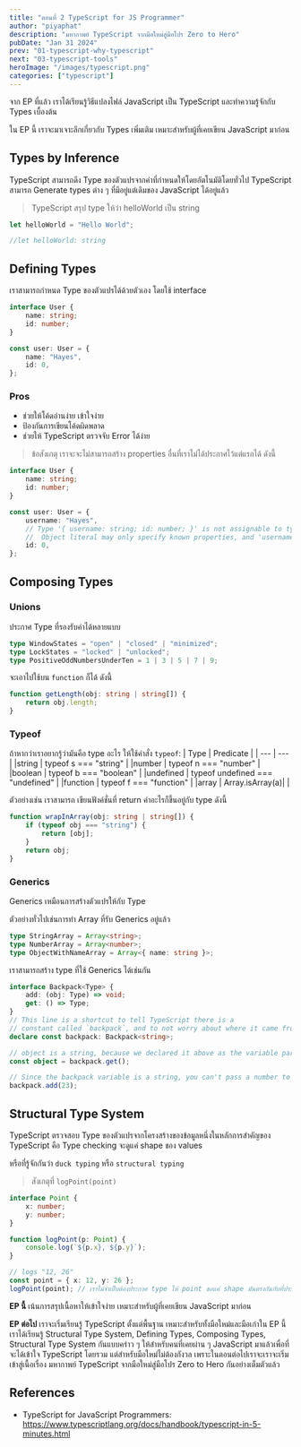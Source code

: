 ```yaml
---
title: "ตอนที่ 2 TypeScript for JS Programmer"
author: "piyaphat"
description: "มหากาพย์ TypeScript จากมือใหม่สู่มือโปร Zero to Hero"
pubDate: "Jan 31 2024"
prev: "01-typescript-why-typescript"
next: "03-typescript-tools"
heroImage: "/images/typescript.png"
categories: ["typescript"]
---
```


จาก EP ที่แล้ว เราได้เรียนรู้วิธีแปลงไฟล์ JavaScript เป็น TypeScript และทำความรู้จักกับ Types เบื้องต้น

ใน EP นี้ เราจะมาเจาะลึกเกี่ยวกับ Types เพิ่มเติม เหมาะสำหรับผู้ที่เคยเขียน JavaScript มาก่อน

## Types by Inference

TypeScript สามารถดึง Type ของตัวแปรจากค่าที่กำหนดให้โดยอัตโนมัติโดยทั่วไป TypeScript สามารถ Generate types ต่าง ๆ ที่มีอยู่แต่เดิมของ JavaScript ได้อยู่แล้ว

> TypeScript สรุป type ให้ว่า helloWorld เป็น string

```js
let helloWorld = "Hello World";

//let helloWorld: string
```

## Defining Types

เราสามารถกำหนด Type ของตัวแปรได้ด้วยตัวเอง โดยใช้ interface

```ts
interface User {
    name: string;
    id: number;
}

const user: User = {
    name: "Hayes",
    id: 0,
};
```

### Pros

-   ช่วยให้โค้ดอ่านง่าย เข้าใจง่าย
-   ป้องกันการเขียนโค้ดผิดพลาด
-   ช่วยให้ TypeScript ตรวจจับ Error ได้ง่าย

> ข้อสังเกตุ เราจะจะไม่สามารถสร้าง properties อื่นที่เราไม่ได้ประกาศไว้แต่แรกได้ ดังนี้

```ts
interface User {
    name: string;
    id: number;
}

const user: User = {
    username: "Hayes",
    // Type '{ username: string; id: number; }' is not assignable to type 'User'.
    //  Object literal may only specify known properties, and 'username' does not exist in type 'User'.
    id: 0,
};
```

## Composing Types

### Unions

ประกาศ Type ที่รองรับค่าได้หลายแบบ

```ts
type WindowStates = "open" | "closed" | "minimized";
type LockStates = "locked" | "unlocked";
type PositiveOddNumbersUnderTen = 1 | 3 | 5 | 7 | 9;
```

จะเอาไปใช้บน `function` ก็ได้ ดังนี้

```ts
function getLength(obj: string | string[]) {
    return obj.length;
}
```

### Typeof

ถ้าหากว่าเราอยากรู้ว่ามันคือ type อะไร ให้ใช้คำสั่ง `typeof`:
| Type | Predicate |
| --- | --- |
|string | typeof s === "string" |
|number | typeof n === "number" |
|boolean | typeof b === "boolean" |
|undefined | typeof undefined === "undefined" |
|function | typeof f === "function" |
|array | Array.isArray(a)| |

ตัวอย่างเช่น เราสามารถ เขียนฟังค์ชั่นที่ return ค่าอะไรก็ขึ้นอยู่กับ type ดังนี้

```ts
function wrapInArray(obj: string | string[]) {
    if (typeof obj === "string") {
        return [obj];
    }
    return obj;
}
```

### Generics

Generics เหมือนการสร้างตัวแปรให้กับ Type

ตัวอย่างทั่วไปเช่นการทำ Array ที่รับ Generics อยู่แล้ว

```ts
type StringArray = Array<string>;
type NumberArray = Array<number>;
type ObjectWithNameArray = Array<{ name: string }>;
```

เราสามารถสร้าง type ที่ใช้ Generics ได้เช่นกัน

```ts
interface Backpack<Type> {
    add: (obj: Type) => void;
    get: () => Type;
}
// This line is a shortcut to tell TypeScript there is a
// constant called `backpack`, and to not worry about where it came from.
declare const backpack: Backpack<string>;

// object is a string, because we declared it above as the variable part of Backpack.
const object = backpack.get();

// Since the backpack variable is a string, you can't pass a number to the add function.
backpack.add(23);
```

## Structural Type System

TypeScript ตรวจสอบ Type ของตัวแปรจากโครงสร้างของข้อมูลหนึ่งในหลักการสำคัญของ TypeScript คือ Type checking จะดูแค่ shape ของ values

หรือที่รู้จักกันว่า `duck typing` หรือ `structural typing`

> สังเกตุที่ `logPoint(point)`

```ts
interface Point {
    x: number;
    y: number;
}

function logPoint(p: Point) {
    console.log(`${p.x}, ${p.y}`);
}

// logs "12, 26"
const point = { x: 12, y: 26 };
logPoint(point); // เราไม่จำเป็บต้องประกาศ type ให้ point ขอแค่ shape มันตรงกันกับที่ประกาสไว้ก็พอ
```

**EP นี้** เน้นการสรุปเนื้อหาให้เข้าใจง่าย เหมาะสำหรับผู้ที่เคยเขียน JavaScript มาก่อน

**EP ต่อไป** เราจะเริ่มเรียนรู้ TypeScript ตั้งแต่พื้นฐาน เหมาะสำหรับทั้งมือใหม่และมือเก๋าใน EP นี้เราได้เรียนรู้ Structural Type System, Defining Types, Composing Types, Structural Type System กันแบบคร่าว ๆ ให้สำหรับคนที่เคยผ่าน ๆ JavaScript มาแล้วเพื่อที่จะได้เข้าใจ TypeScript โดยรวม แต่สำหรับมือใหม่ไม่ต้องกังวล เพราะในตอนต่อไปเราจะเราจะเริ่มเข้าสู่เนื้อเรื่อง มหากาพย์ TypeScript จากมือใหม่สู่มือโปร Zero to Hero กันอย่างเต็มตัวแล้ว

## References

-   TypeScript for JavaScript Programmers: https://www.typescriptlang.org/docs/handbook/typescript-in-5-minutes.html
